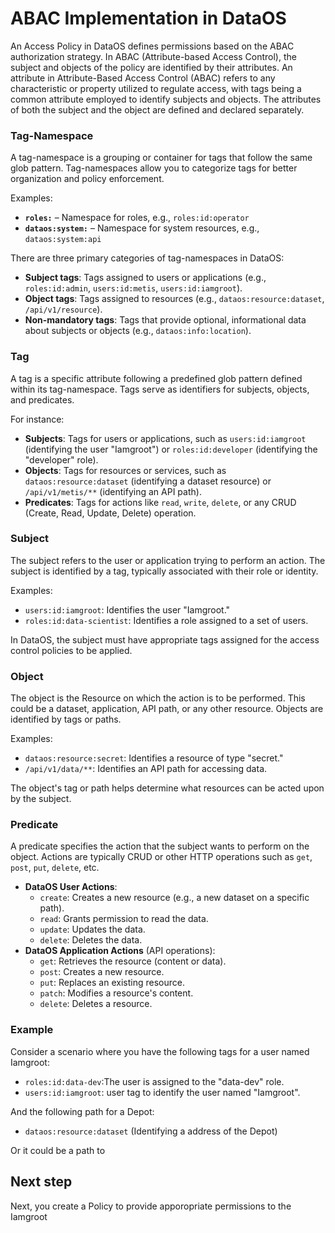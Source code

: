 
# ABAC Implementation in DataOS

An Access Policy in DataOS defines permissions based on the ABAC authorization strategy. In ABAC (Attribute-based Access Control), the subject and objects of the policy are identified by their attributes. An attribute in Attribute-Based Access Control (ABAC) refers to any characteristic or property utilized to regulate access, with tags being a common attribute employed to identify subjects and objects. The attributes of both the subject and the object are defined and declared separately.


### **Tag-Namespace**

A tag-namespace is a grouping or container for tags that follow the same glob pattern. Tag-namespaces allow you to categorize tags for better organization and policy enforcement.

Examples:

- **`roles:`** – Namespace for roles, e.g., `roles:id:operator`
- **`dataos:system:`** – Namespace for system resources, e.g., `dataos:system:api`

There are three primary categories of tag-namespaces in DataOS:

- **Subject tags**: Tags assigned to users or applications (e.g., `roles:id:admin`, `users:id:metis`, `users:id:iamgroot`).
- **Object tags**: Tags assigned to resources (e.g., `dataos:resource:dataset`, `/api/v1/resource`).
- **Non-mandatory tags**: Tags that provide optional, informational data about subjects or objects (e.g., `dataos:info:location`).

### **Tag**

A tag is a specific attribute following a predefined glob pattern defined within its tag-namespace. Tags serve as identifiers for subjects, objects, and predicates.

For instance:

- **Subjects**: Tags for users or applications, such as `users:id:iamgroot` (identifying the user "Iamgroot") or `roles:id:developer` (identifying the "developer" role).
- **Objects**: Tags for resources or services, such as `dataos:resource:dataset` (identifying a dataset resource) or `/api/v1/metis/**` (identifying an API path).
- **Predicates**: Tags for actions like `read`, `write`, `delete`, or any CRUD (Create, Read, Update, Delete) operation.

### **Subject**

The subject refers to the user or application trying to perform an action. The subject is identified by a tag, typically associated with their role or identity.

Examples:

- `users:id:iamgroot`: Identifies the user "Iamgroot."
- `roles:id:data-scientist`: Identifies a role assigned to a set of users.

In DataOS, the subject must have appropriate tags assigned for the access control policies to be applied.

### **Object**

The object is the Resource on which the action is to be performed. This could be a dataset, application, API path, or any other resource. Objects are identified by tags or paths.

Examples:

- `dataos:resource:secret`: Identifies a resource of type "secret."
- `/api/v1/data/**`: Identifies an API path for accessing data.

The object's tag or path helps determine what resources can be acted upon by the subject.

### **Predicate**

A predicate specifies the action that the subject wants to perform on the object. Actions are typically CRUD or other HTTP operations such as `get`, `post`, `put`, `delete`, etc.

- **DataOS User Actions**:
    - `create`: Creates a new resource (e.g., a new dataset on a specific path).
    - `read`: Grants permission to read the data.
    - `update`: Updates the data.
    - `delete`: Deletes the data.
- **DataOS Application Actions** (API operations):
    - `get`: Retrieves the resource (content or data).
    - `post`: Creates a new resource.
    - `put`: Replaces an existing resource.
    - `patch`: Modifies a resource's content.
    - `delete`: Deletes a resource.

### **Example**

Consider a scenario where you have the following tags for a user named Iamgroot:

- `roles:id:data-dev`:The user is assigned to the "data-dev" role.
- `users:id:iamgroot`: user tag to identify the user named "Iamgroot".

And the following path for a Depot:

- `dataos:resource:dataset` (Identifying a address of the Depot)

Or it could be a path to

## Next step

Next, you create a Policy to provide apporopriate permissions to the Iamgroot 